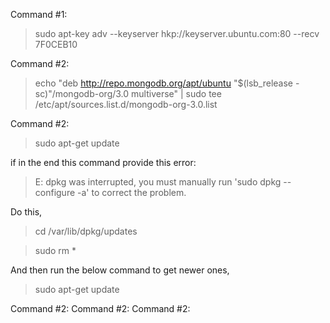 Command #1:
>sudo apt-key adv --keyserver hkp://keyserver.ubuntu.com:80 --recv 7F0CEB10

Command #2:
>echo "deb http://repo.mongodb.org/apt/ubuntu "$(lsb_release -sc)"/mongodb-org/3.0 multiverse" | sudo tee /etc/apt/sources.list.d/mongodb-org-3.0.list

Command #2:
>sudo apt-get update

if in the end this command provide this error:
>E: dpkg was interrupted, you must manually run 'sudo dpkg --configure -a' to correct the problem.

Do this,
>cd /var/lib/dpkg/updates

>sudo rm *

And then run the below command to get newer ones,
>sudo apt-get update

Command #2:
Command #2:
Command #2:
